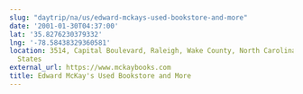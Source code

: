 ```yaml
---
slug: "daytrip/na/us/edward-mckays-used-bookstore-and-more"
date: '2001-01-30T04:37:00'
lat: '35.8276230379332'
lng: '-78.58438329360581'
location: 3514, Capital Boulevard, Raleigh, Wake County, North Carolina, 27604, United
  States
external_url: https://www.mckaybooks.com
title: Edward McKay's Used Bookstore and More
---
```



